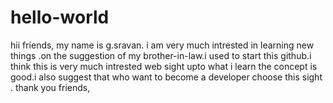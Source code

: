 # hello-world

hii friends,
           my name is g.sravan. i am very much intrested in learning new things .on the suggestion of my brother-in-law.i used to start this github.i think this is very much intrested web sight upto what i learn the  concept is good.i also suggest that who want to become a developer choose this sight .
           thank you friends,
                             
             
